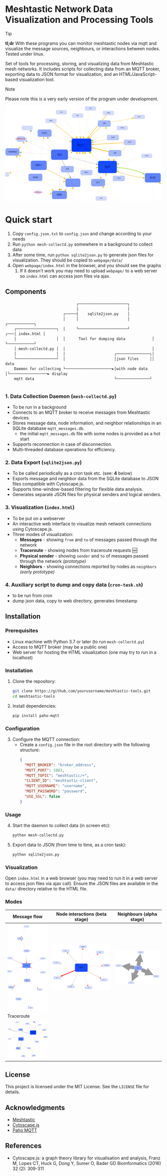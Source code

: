 # Meshtastic Network Data Visualization and Processing Tools


> [!TIP]
> **tl;dr** With these programs you can monitor meshtastic nodes via mqtt and visualize the message sources, neighbours, or interactions between nodes. Tested under linux.


Set of tools for processing, storing, and visualizing data from Meshtastic mesh networks. It includes scripts for collecting data from an MQTT broker, exporting data to JSON format for visualization, and an HTML/JavaScript-based visualization tool.

> [!NOTE]  
> Please note this is a very early version of the program under development.

![screenshot](obrazki/obrazek-README.png)

# Quick start

1. Copy `config.json.txt` to `config.json` and change according to your needs
2. Run `python mesh-collectd.py` somewhere in a background to collect data
3. After some time, run `python sqlite2json.py` to generate json files for visualization. They should be copied to `webpage/data/`
4. Open `webpage/index.html` in the browser, and you should see the graphs
   1. If it doesn't work you may need to upload `webpage/` to a web server so `index.html` can access json files via ajax.




## Components

```text                                                                                              
                                ┌──────────────────────┐                                      
                                │                      │                                      
                          ┌─────┤    sqlite2json.py    │                                      
                          │     │                      │              ┌────────────┐          
    ┌──────────────────┐  │     └──────────────────────┘          ┌───│ index.html │          
    │                  │  │      Tool for dumping data            │   └────────────┘          
    │ mesh-collectd.py │  │                                       │                           
    │                  │  │                      ┌───────────────┐│                           
    └──────────────────┘  │                      │json files     ││                   data    
    Daemon for collecting └─────────────────────►│with node data │└─────────────────► display 
    mqtt data                                    └───────────────┘                            
                                                                                              
```

### 1. Data Collection Daemon (`mesh-collectd.py`)
- To be run in a background
- Connects to an MQTT broker to receive messages from Meshtastic devices.
- Stores message data, node information, and neighbor relationships in an SQLite database `mqtt_messages.db`.
  - the initial `mqtt_messages.db` file with some nodes is provided as a hot start
- Supports reconnection in case of disconnection.
- Multi-threaded database operations for efficiency.

### 2. Data Export (`sqlite2json.py`)
- To be called periodically as a cron task etc. (see: **4** below)
- Exports message and neighbor data from the SQLite database to JSON files compatible with Cytoscape.js.
- Supports time-window-based filtering for flexible data analysis.
- Generates separate JSON files for physical senders and logical senders.

### 3. Visualization (`index.html`)
- To be put on a webserver
- An interactive web interface to visualize mesh network connections using Cytoscape.js.
- Three modes of visualization:
  - **Messages** - showing `from` and `to` of messages passed through the network
  - **Traceroute** - showing nodes from traceroute requests 🆕
  - **Physical sender** - showing `sender` and `to` of messages passed through the network *(prototype)*
  - **Neighbors** - showing connections reported by nodes as `neighbors` *(early prototype)*

### 4. Auxiliary script to dump and copy data (`cron-task.sh`)
- to be run from cron
- dump json data, copy to web directory, generates timestamp


## Installation

### Prerequisites
- Linux machine with Python 3.7 or later (to run `mesh-collectd.py`)
- Access to MQTT broker (may be a public one)
- Web server for hosting the HTML visualization (one may try to run in a localhost)

### Installation
1. Clone the repository:
   ```bash
   git clone https://github.com/yourusername/meshtastic-tools.git
   cd meshtastic-tools
   ```

2. Install dependencies:
   ```bash
   pip install paho-mqtt
   ```

### Configuration

3. Configure the MQTT connection:
   - Create a `config.json` file in the root directory with the following structure:
     ```json
     {
       "MQTT_BROKER": "broker_address",
       "MQTT_PORT": 1883,
       "MQTT_TOPIC": "meshtastic/+",
       "CLIENT_ID": "meshtastic-client",
       "MQTT_USERNAME": "username",
       "MQTT_PASSWORD": "password",
       "USE_SSL": false
     }
     ```


### Usage

4. Start the daemon to collect data (in screen etc):
   ```bash
   python mesh-collectd.py
   ```

5. Export data to JSON (from time to time, as a cron task):
   ```bash
   python sqlite2json.py
   ```

### Visualization
Open `index.html` in a web browser (you may need to run it in a web server to access json files via ajax call). Ensure the JSON files are available in the `data/` directory relative to the HTML file.

### Modes


| Message flow                                | Node interactions (beta stage)            | Neighbours (alpha stage)                  |
| ------------------------------------------- | ----------------------------------------- | ----------------------------------------- |
| ![alt text](obrazki/obrazek-README-1.png)   | ![alt text](obrazki/obrazek-README-2.png) | ![alt text](obrazki/obrazek-README-3.png) |
| Traceroute                                  |                                           |                                           |
| ![traceroute](obrazki/obrazek-README-4.png) |                                           |                                           |





## License
This project is licensed under the MIT License. See the `LICENSE` file for details.

## Acknowledgments
- [Meshtastic](https://meshtastic.org)
- [Cytoscape.js](https://js.cytoscape.org/)
- [Paho MQTT](https://www.eclipse.org/paho/)


## References

- Cytoscape.js: a graph theory library for visualisation and analysis, Franz M, Lopes CT, Huck G, Dong Y, Sumer O, Bader GD Bioinformatics (2016) 32 (2): 309-311